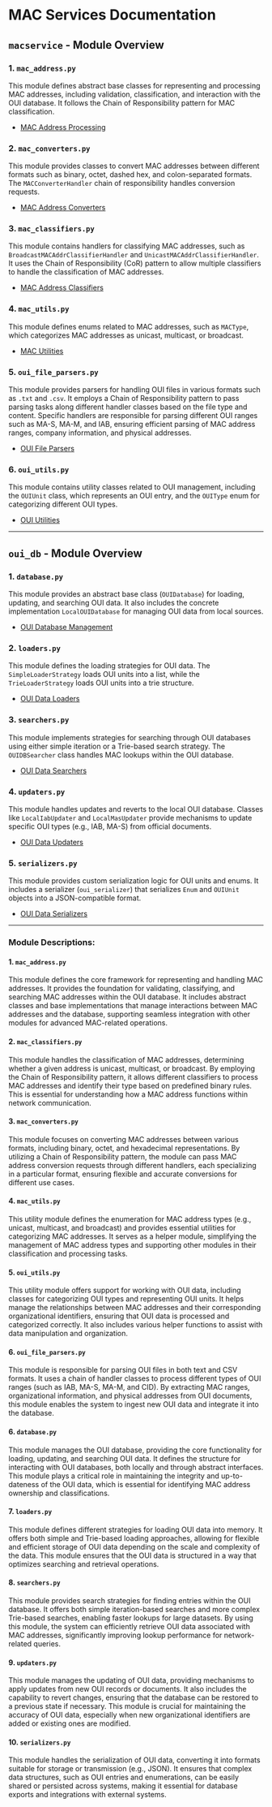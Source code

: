 # MAC Services Documentation

## `macservice` - Module Overview

### 1. **`mac_address.py`**
This module defines abstract base classes for representing and processing MAC addresses, including validation, classification, and interaction with the OUI database. It follows the Chain of Responsibility pattern for MAC classification.
- [MAC Address Processing](/docs/macservice/mac_address.md)

### 2. **`mac_converters.py`**
This module provides classes to convert MAC addresses between different formats such as binary, octet, dashed hex, and colon-separated formats. The `MACConverterHandler` chain of responsibility handles conversion requests.
- [MAC Address Converters](/docs/macservice/mac_converters.md)

### 3. **`mac_classifiers.py`**
This module contains handlers for classifying MAC addresses, such as `BroadcastMACAddrClassifierHandler` and `UnicastMACAddrClassifierHandler`. It uses the Chain of Responsibility (CoR) pattern to allow multiple classifiers to handle the classification of MAC addresses.
- [MAC Address Classifiers](/docs/macservice/mac_classifiers.md)

### 4. **`mac_utils.py`**
This module defines enums related to MAC addresses, such as `MACType`, which categorizes MAC addresses as unicast, multicast, or broadcast.
- [MAC Utilities](/docs/macservice/mac_utils.md)

### 5. **`oui_file_parsers.py`**

This module provides parsers for handling OUI files in various formats such as `.txt` and `.csv`. It employs a Chain of Responsibility pattern to pass parsing tasks along different handler classes based on the file type and content. Specific handlers are responsible for parsing different OUI ranges such as MA-S, MA-M, and IAB, ensuring efficient parsing of MAC address ranges, company information, and physical addresses.

- [OUI File Parsers](/docs/macservice/oui_file_parsers.md)

### 6. **`oui_utils.py`**
This module contains utility classes related to OUI management, including the `OUIUnit` class, which represents an OUI entry, and the `OUIType` enum for categorizing different OUI types.
- [OUI Utilities](/docs/macservice/oui_utils.md)

---

## `oui_db` - Module Overview

### 1. **`database.py`**
This module provides an abstract base class (`OUIDatabase`) for loading, updating, and searching OUI data. It also includes the concrete implementation `LocalOUIDatabase` for managing OUI data from local sources.
- [OUI Database Management](/docs/macservice/oui_db/database.md)

### 2. **`loaders.py`**
This module defines the loading strategies for OUI data. The `SimpleLoaderStrategy` loads OUI units into a list, while the `TrieLoaderStrategy` loads OUI units into a trie structure.
- [OUI Data Loaders](/docs/macservice/oui_db/loaders.md)

### 3. **`searchers.py`**
This module implements strategies for searching through OUI databases using either simple iteration or a Trie-based search strategy. The `OUIDBSearcher` class handles MAC lookups within the OUI database.
- [OUI Data Searchers](/docs/macservice/oui_db/searchers.md)

### 4. **`updaters.py`**
This module handles updates and reverts to the local OUI database. Classes like `LocalIabUpdater` and `LocalMasUpdater` provide mechanisms to update specific OUI types (e.g., IAB, MA-S) from official documents.
- [OUI Data Updaters](/docs/macservice/oui_db/updaters.md)

### 5. **`serializers.py`**
This module provides custom serialization logic for OUI units and enums. It includes a serializer (`oui_serializer`) that serializes `Enum` and `OUIUnit` objects into a JSON-compatible format.
- [OUI Data Serializers](/docs/macservice/oui_db/serializers.md)
---


### Module Descriptions:

#### 1. **`mac_address.py`**
This module defines the core framework for representing and handling MAC addresses. It provides the foundation for validating, classifying, and searching MAC addresses within the OUI database. It includes abstract classes and base implementations that manage interactions between MAC addresses and the database, supporting seamless integration with other modules for advanced MAC-related operations.

#### 2. **`mac_classifiers.py`**
This module handles the classification of MAC addresses, determining whether a given address is unicast, multicast, or broadcast. By employing the Chain of Responsibility pattern, it allows different classifiers to process MAC addresses and identify their type based on predefined binary rules. This is essential for understanding how a MAC address functions within network communication.

#### 3. **`mac_converters.py`**
This module focuses on converting MAC addresses between various formats, including binary, octet, and hexadecimal representations. By utilizing a Chain of Responsibility pattern, the module can pass MAC address conversion requests through different handlers, each specializing in a particular format, ensuring flexible and accurate conversions for different use cases.

#### 4. **`mac_utils.py`**
This utility module defines the enumeration for MAC address types (e.g., unicast, multicast, and broadcast) and provides essential utilities for categorizing MAC addresses. It serves as a helper module, simplifying the management of MAC address types and supporting other modules in their classification and processing tasks.

#### 5. **`oui_utils.py`**
This utility module offers support for working with OUI data, including classes for categorizing OUI types and representing OUI units. It helps manage the relationships between MAC addresses and their corresponding organizational identifiers, ensuring that OUI data is processed and categorized correctly. It also includes various helper functions to assist with data manipulation and organization.

#### 6. **`oui_file_parsers.py`**
This module is responsible for parsing OUI files in both text and CSV formats. It uses a chain of handler classes to process different types of OUI ranges (such as IAB, MA-S, MA-M, and CID). By extracting MAC ranges, organizational information, and physical addresses from OUI documents, this module enables the system to ingest new OUI data and integrate it into the database.

#### 6. **`database.py`**
This module manages the OUI database, providing the core functionality for loading, updating, and searching OUI data. It defines the structure for interacting with OUI databases, both locally and through abstract interfaces. This module plays a critical role in maintaining the integrity and up-to-dateness of the OUI data, which is essential for identifying MAC address ownership and classifications.

#### 7. **`loaders.py`**
This module defines different strategies for loading OUI data into memory. It offers both simple and Trie-based loading approaches, allowing for flexible and efficient storage of OUI data depending on the scale and complexity of the data. This module ensures that the OUI data is structured in a way that optimizes searching and retrieval operations.

#### 8. **`searchers.py`**
This module provides search strategies for finding entries within the OUI database. It offers both simple iteration-based searches and more complex Trie-based searches, enabling faster lookups for large datasets. By using this module, the system can efficiently retrieve OUI data associated with MAC addresses, significantly improving lookup performance for network-related queries.

#### 9. **`updaters.py`**
This module manages the updating of OUI data, providing mechanisms to apply updates from new OUI records or documents. It also includes the capability to revert changes, ensuring that the database can be restored to a previous state if necessary. This module is crucial for maintaining the accuracy of OUI data, especially when new organizational identifiers are added or existing ones are modified.

#### 10. **`serializers.py`**
This module handles the serialization of OUI data, converting it into formats suitable for storage or transmission (e.g., JSON). It ensures that complex data structures, such as OUI entries and enumerations, can be easily shared or persisted across systems, making it essential for database exports and integrations with external systems.

